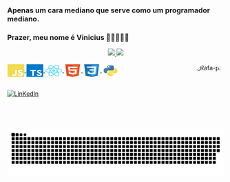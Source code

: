 
### Apenas um cara mediano que serve como um programador mediano. 
### Prazer, meu nome é Vinicius 👊🏻👨🏻‍🦲

<div align="center">
  <a href="https://github.com/souovinicius">
  <img height="135em" src="https://github-readme-stats.vercel.app/api?username=souovinicius&show_icons=true&theme=dracula&include_all_commits=true&count_private=true"/>
  <img height="135em" src="https://github-readme-stats.vercel.app/api/top-langs/?username=souovinicius&layout=compact&langs_count=7&theme=dracula"/>
</div>
<div style="display: inline_block"><br>
  <img align="center" alt="Rafa-Js" height="30" width="40" src="https://raw.githubusercontent.com/devicons/devicon/master/icons/javascript/javascript-plain.svg">
  <img align="center" alt="Rafa-Ts" height="30" width="40" src="https://raw.githubusercontent.com/devicons/devicon/master/icons/typescript/typescript-plain.svg">
  <img align="center" alt="Rafa-React" height="30" width="40" src="https://raw.githubusercontent.com/devicons/devicon/master/icons/react/react-original.svg">
  <img align="center" alt="Rafa-HTML" height="30" width="40" src="https://raw.githubusercontent.com/devicons/devicon/master/icons/html5/html5-original.svg">
  <img align="center" alt="Rafa-CSS" height="30" width="40" src="https://raw.githubusercontent.com/devicons/devicon/master/icons/css3/css3-original.svg">
  <img align="center" alt="Rafa-Python" height="30" width="40" src="https://raw.githubusercontent.com/devicons/devicon/master/icons/python/python-original.svg">
  <img align="right" alt="Rafa-pic" height="150" style="border-radius:50px;" src="https://c.tenor.com/Z_gTwe7kSsEAAAAC/saitama-running.gif">
</div>
  
##

[![LinKedln](https://img.shields.io/badge/LinkedIn-0077B5?style=for-the-badge&logo=linkedin&logoColor=white)](https://www.linkedin.com/in/marcosvpsousa/)

  ![Snake animation](https://github.com/souovinicius/souovinicius/blob/output/github-contribution-grid-snake.svg)
